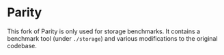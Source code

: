 # Parity

This fork of Parity is only used for storage benchmarks. It contains a
benchmark tool (under `./storage`) and various modifications to the
original codebase.
